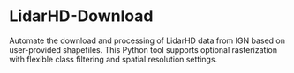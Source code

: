 # LidarHD-Download
Automate the download and processing of LidarHD data from IGN based on user-provided shapefiles. This Python tool supports optional rasterization with flexible class filtering and spatial resolution settings.
